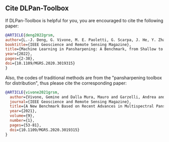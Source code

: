 ## Cite DLPan-Toolbox
If DLPan-Toolbox is helpful for you,  you are encouraged to cite the following paper:
```bibtex
@ARTICLE{deng2022grsm,
author={L.-J. Deng, G. Vivone, M. E. Paoletti, G. Scarpa, J. He, Y. Zhang, J. Chanussot, and A. Plaza},
booktitle={IEEE Geoscience and Remote Sensing Magazine},
title={Machine Learning in Pansharpening: A Benchmark, from Shallow to Deep Networks},
year={2022},
pages={2-38},
doi={10.1109/MGRS.2020.3019315}
}
```

Also, the codes of traditional methods are from the "pansharpening toolbox for distribution", thus please cite the corresponding paper:
```bibtex
@ARTICLE{vivone2021grsm,
  author={Vivone, Gemine and Dalla Mura, Mauro and Garzelli, Andrea and Restaino, Rocco and Scarpa, Giuseppe and Ulfarsson, Magnus O. and   Alparone, Luciano and Chanussot, Jocelyn},
  journal={IEEE Geoscience and Remote Sensing Magazine}, 
  title={A New Benchmark Based on Recent Advances in Multispectral Pansharpening: Revisiting Pansharpening With Classical and Emerging Pansharpening Methods}, 
  year={2021},
  volume={9},
  number={1},
  pages={53-81},
  doi={10.1109/MGRS.2020.3019315}
}
```